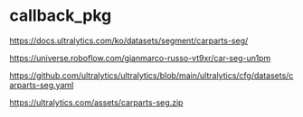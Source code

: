 # callback_pkg

https://docs.ultralytics.com/ko/datasets/segment/carparts-seg/

https://universe.roboflow.com/gianmarco-russo-vt9xr/car-seg-un1pm

https://github.com/ultralytics/ultralytics/blob/main/ultralytics/cfg/datasets/carparts-seg.yaml

https://ultralytics.com/assets/carparts-seg.zip
